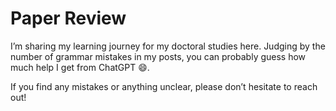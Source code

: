 # Paper Review

I’m sharing my learning journey for my doctoral studies here. Judging by the number of grammar mistakes in my posts, you can probably guess how much help I get from ChatGPT 😄.&#x20;

If you find any mistakes or anything unclear, please don’t hesitate to reach out!
